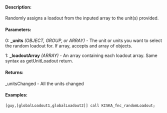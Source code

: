 #### Description:
Randomly assigns a loadout from the inputed array to the unit(s) provided.

#### Parameters:
0: **_units** *(OBJECT, GROUP, or ARRAY)* - The unit or units you want to select the
random loadout for. If array, accepts and array of objects.

1: **_loadoutArray** *(ARRAY)* - An array containing each loadout array.
Same syntax as getUnitLoadout return.

#### Returns:
_unitsChanged <ARRAY> - All the units changed

#### Examples:
```sqf
[guy,[globalLoadout1,globalLoadout2]] call KISKA_fnc_randomLoadout;
```

